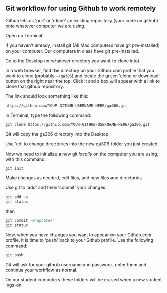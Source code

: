 ## Git workflow for using Github to work remotely

Github lets us 'pull' or 'clone' an existing repository (your code on github) onto whatever computer we are using.

Open up Terminal.

If you haven't already, install git (All Mac computers have git pre-installed) on your computer. Our computers in class have git pre-installed.

Go to the Desktop (or whatever directory you want to clone into).

In a web browser, find the directory on your Github.com profile that you want to clone (probably `~/ga306`) and locate the green 'clone or download' button on the right near the top. Click it and a box will appear with a link to clone that github repository.

The link should look something like this:

```bash
https://github.com/YOUR-GITHUB-USERNAME-HERE/ga306.git
```

In Terminal, type the following command:

```bash
git clone https://github.com/YOUR-GITHUB-USERNAME-HERE/ga306.git
```

Git will copy the ga306 directory into the Desktop.

Use 'cd' to change directories into the new ga306 folder you just created.

Now we need to initialize a new git _locally_ on the computer you are using, with this command:

```bash
git init
```

Make changes as needed, edit files, add new files and directories.

Use git to 'add' and then 'commit' your changes.

```bash
git add -A
git status
```

then

```bash
git commit -m"updates"
git status
```

Now, when you have changes you want to appear on your Github.com profile, it is time to 'push' back to your Github profile. Use the following command:

```bash
git push
```

Git will ask for your github username and password, enter them and continue your workflow as normal.

On our student computers these folders will be erased when a new student logs-on.
